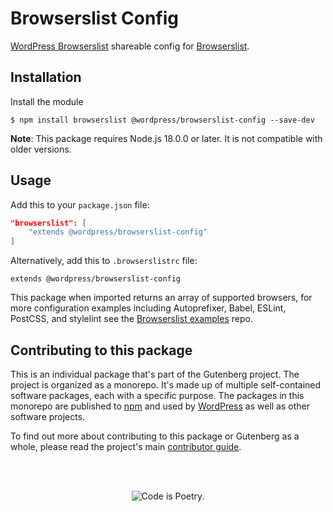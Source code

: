 # Browserslist Config

[WordPress Browserslist](https://make.wordpress.org/core/handbook/best-practices/browser-support/) shareable config for [Browserslist](https://www.npmjs.com/package/browserslist).

## Installation

Install the module

```shell
$ npm install browserslist @wordpress/browserslist-config --save-dev
```

**Note**: This package requires Node.js 18.0.0 or later. It is not compatible with older versions.

## Usage

Add this to your `package.json` file:

```json
"browserslist": [
	"extends @wordpress/browserslist-config"
]
```

Alternatively, add this to `.browserslistrc` file:

```
extends @wordpress/browserslist-config
```

This package when imported returns an array of supported browsers, for more configuration examples including Autoprefixer, Babel, ESLint, PostCSS, and stylelint see the [Browserslist examples](https://github.com/ai/browserslist-example#browserslist-example) repo.

## Contributing to this package

This is an individual package that's part of the Gutenberg project. The project is organized as a monorepo. It's made up of multiple self-contained software packages, each with a specific purpose. The packages in this monorepo are published to [npm](https://www.npmjs.com/) and used by [WordPress](https://make.wordpress.org/core/) as well as other software projects.

To find out more about contributing to this package or Gutenberg as a whole, please read the project's main [contributor guide](https://github.com/WordPress/gutenberg/tree/HEAD/CONTRIBUTING.md).

<br /><br /><p align="center"><img src="https://s.w.org/style/images/codeispoetry.png?1" alt="Code is Poetry." /></p>
